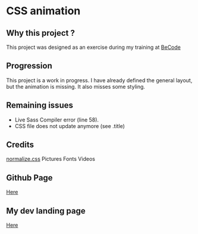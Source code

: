# CSS animation

## Why this project ? 

This project was designed as an exercise during my training at [BeCode](https://becode.org/)

## Progression 

This project is a work in progress. I have already defined the general layout, but the animation is missing. It also misses some styling.

## Remaining issues 

* Live Sass Compiler error (line 58).
* CSS file does not update anymore (see .title)

## Credits 

[normalize.css](https://github.com/necolas/normalize.css/blob/master/README.md)
Pictures 
Fonts
Videos

## Github Page 

[Here](https://massartval.github.io/becode-animation-css/)

## My dev landing page

[Here](https://massartval.github.io/)



